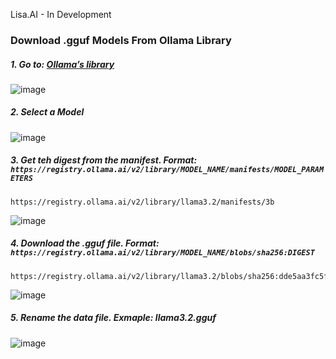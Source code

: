 Lisa.AI - In Development


### Download .gguf Models From Ollama Library
##### 1. Go to:  [Ollama’s library](https://ollama.com/library)
   ![image](https://github.com/user-attachments/assets/e3b5a4cb-f3f4-454f-bedf-e541fe3cc952)

##### 2. Select a Model
   ![image](https://github.com/user-attachments/assets/65d95e7d-9f2c-4355-8003-0de5def5c320)

##### 3. Get teh digest from the manifest. <strong>Format: `https://registry.ollama.ai/v2/library/MODEL_NAME/manifests/MODEL_PARAMETERS`</strong>
   ```plaintext
   https://registry.ollama.ai/v2/library/llama3.2/manifests/3b
   ```
   ![image](https://github.com/user-attachments/assets/abfdc97b-79b9-4bd8-a93f-032a92380126)

##### 4. Download the .gguf file. <strong>Format: `https://registry.ollama.ai/v2/library/MODEL_NAME/blobs/sha256:DIGEST`</strong>
   ```plaintext
   https://registry.ollama.ai/v2/library/llama3.2/blobs/sha256:dde5aa3fc5ffc17176b5e8bdc82f587b24b2678c6c66101bf7da77af9f7ccdff
   ```
   ![image](https://github.com/user-attachments/assets/574b96c8-9521-4386-a894-976291c40b75)

##### 5. Rename the data file. <strong>Exmaple: llama3.2.gguf</strong>
   ![image](https://github.com/user-attachments/assets/e1453c76-bda4-43da-82f7-ad674608f40f)

